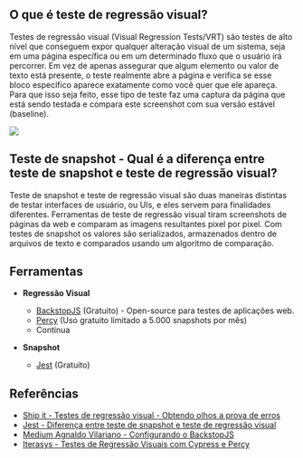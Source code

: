 ## O que é teste de regressão visual?

Testes de regressão visual (Visual Regression Tests/VRT) são testes de alto nível que conseguem expor qualquer alteração visual de um sistema, seja em uma página específica ou em um determinado fluxo que o usuário irá percorrer. Em vez de apenas assegurar que algum elemento ou valor de texto está presente, o teste realmente abre a página e verifica se esse bloco específico aparece exatamente como você quer que ele apareça. Para que isso seja feito, esse tipo de teste faz uma captura da página que está sendo testada e compara este screenshot com sua versão estável (baseline).

![](http://shipit.resultadosdigitais.com.br/images/posts/vrt_diagram.jpg)

## Teste de snapshot - Qual é a diferença entre teste de snapshot e teste de regressão visual?
Teste de snapshot e teste de regressão visual são duas maneiras distintas de testar interfaces de usuário, ou UIs, e eles servem para finalidades diferentes. Ferramentas de teste de regressão visual tiram screenshots de páginas da web e comparam as imagens resultantes pixel por pixel. Com testes de snapshot os valores são serializados, armazenados dentro de arquivos de texto e comparados usando um algoritmo de comparação.

## Ferramentas
 - **Regressão Visual**
   - [BackstopJS](https://garris.github.io/BackstopJS/) (Gratuito) - Open-source para testes de aplicações web.
   - [Percy](https://percy.io/) (Uso gratuito limitado a 5.000 snapshots por mês)
   - Continua
 
 - **Snapshot**
   - [Jest](https://jestjs.io/pt-BR/docs/snapshot-testing) (Gratuito)
 
## Referências
- [Ship it - Testes de regressão visual - Obtendo olhos a prova de erros](http://shipit.resultadosdigitais.com.br/blog/testes-de-regressao-visual-obtendo-olhos-a-prova-de-erros/)
- [Jest - Diferença entre teste de snapshot e teste de regressão visual](https://jestjs.io/pt-BR/docs/snapshot-testing#qual-%C3%A9-a-diferen%C3%A7a-entre-teste-de-snapshot-e-teste-de-regress%C3%A3o-visual)
- [Medium Agnaldo Vilariano - Configurando o BackstopJS](https://medium.com/@vilariano/visual-regression-testing-c84eaf4e5254)
- [Iterasys - Testes de Regressão Visuais com Cypress e Percy](https://www.youtube.com/watch?v=d6-rhhoHhXs&t=5610s)
